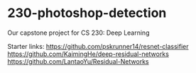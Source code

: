 # 230-photoshop-detection
Our capstone project for CS 230: Deep Learning

Starter links: https://github.com/pskrunner14/resnet-classifier
https://github.com/KaimingHe/deep-residual-networks
https://github.com/LantaoYu/Residual-Networks
